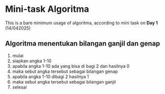 # Mini-task Algoritma

This is a bare minimum usage of algoritma, according to mini task on **Day 1** (14/042025)

## Algoritma menentukan bilangan ganjil dan genap

1. mulai
2. siapkan angka 1-10
3. apabila angka 1-10 ada yang bisa di bagi 2 dan hasilnya 0
4. maka sebut angka tersebut sebagai bilangan genap
5. apabila angka 1-10 dibagi 2 hasilnya 1
6. maka sebut angka tersebut sebagai bilangan ganjil
7. selesai
